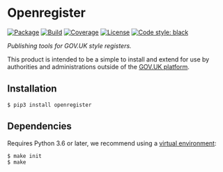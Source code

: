 # Openregister

[![Package](https://img.shields.io/pypi/v/openregister.svg)](https://pypi.python.org/pypi/openregister/)
[![Build](https://travis-ci.org/psd/openregister.svg?branch=master)](https://travis-ci.org/psd/openregister)
[![Coverage](https://coveralls.io/repos/psd/openregister/badge.svg?branch=master&service=github)](https://coveralls.io/github/psd/openregister?branch=master)
[![License](https://img.shields.io/github/license/mashape/apistatus.svg)](https://github.com/psd/openregister/blob/master/LICENSE)
[![Code style: black](https://img.shields.io/badge/code%20style-black-000000.svg)](https://black.readthedocs.io/en/stable/)


*Publishing tools for GOV.UK style registers.*

This product is intended to be a simple to install and extend for use by authorities and administrations outside of the [GOV.UK platform](https://www.gov.uk/government/publications/registers/registers).

## Installation

    $ pip3 install openregister

## Dependencies

Requires Python 3.6 or later, we recommend using a [virtual environment](https://docs.python.org/3/library/venv.html):

    $ make init
    $ make
